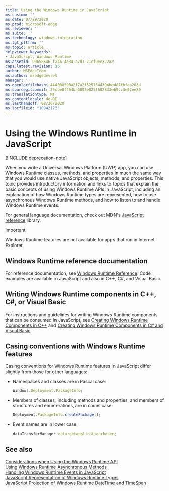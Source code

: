 ```yaml
---
title: Using the Windows Runtime in JavaScript
ms.custom: ''
ms.date: 07/29/2020
ms.prod: microsoft-edge
ms.reviewer: ''
ms.suite: ''
ms.technology: windows-integration
ms.tgt_pltfrm: ''
ms.topic: article
helpviewer_keywords:
- JavaScript, Windows Runtime
ms.assetid: 90658546-f746-4e34-a7d1-71cf9ee322a2
caps.latest.revision: 16
author: MSEdgeTeam
ms.author: msedgedevrel
manager: ''
ms.openlocfilehash: 444008598a2f7a2f5257544304bed87fbfaa203a
ms.sourcegitcommit: 29cbe0f464ba0092e025f502833eb9cc3e02ee89
ms.translationtype: MT
ms.contentlocale: de-DE
ms.lasthandoff: 08/20/2020
ms.locfileid: "10942173"
---
```

# Using the Windows Runtime in JavaScript  

[!INCLUDE [deprecation-note](../includes/legacy-edge-note.md)]  

When you write a Universal Windows Platform \(UWP\) app, you can use Windows Runtime classes, methods, and properties in much the same way that you would use native JavaScript objects, methods, and properties.  This topic provides introductory information and links to topics that explain the basic concepts of using Windows Runtime APIs in JavaScript, including an explanation of how Windows Runtime types are represented, how to use asynchronous Windows Runtime methods, and how to listen to and handle Windows Runtime events.  

For general language documentation, check out MDN's [JavaScript reference][MDNJavascriptReference] library.  

> [!IMPORTANT]
> Windows Runtime features are not available for apps that run in Internet Explorer.  

## Windows Runtime reference documentation  

For reference documentation, see [Windows Runtime Reference][UwpApiIndex].  Code examples are available in JavaScript and also in C++, C#, and Visual Basic.  

## Writing Windows Runtime components in C++, C#, or Visual Basic  

For instructions and guidelines for writing Windows Runtime components that can be consumed in JavaScript, see [Creating Windows Runtime Components in C++][WindowsUwpWinrtCpp] and [Creating Windows Runtime Components in C# and Visual Basic][WindowsUwpWinrtCsharpVb].  

## Casing conventions with Windows Runtime features  

Casing conventions for Windows Runtime features in JavaScript differ slightly from those for other languages:  

*   Namespaces and classes are in Pascal case:  
    
    ```javascript
    Windows.Deployment.PackageInfo;
    ```  
    
*   Members of classes, including methods and properties, and members of structures and enumerations, are in camel case:  
    
    ```javascript
    Deployment.PackageInfo.createPackage();
    ```  
    
*   Event names are in lower case:  
    
    ```javascript
    dataTransferManager.ontargetapplicationchosen;
    ```  

## See also  

[Considerations when Using the Windows Runtime API][WindowsRuntimeConsiderationsApi]  
[Using Windows Runtime Asynchronous Methods][WindowsRuntimeAsynchronousMethods]   
[Handling Windows Runtime Events in JavaScript][WindowsRuntimeEventsJavascript]   
[JavaScript Representation of Windows Runtime Types][WindowsRuntimeJavascriptTypes]   
[JavaScript Projection of Windows Runtime DateTime and TimeSpan][WindowsRuntimeDatetimeTimespan]  

<!-- links  -->  

[WindowsRuntimeConsiderationsApi]: ./considerations-when-using-the-windows-runtime-api.md "Considerations when Using the Windows Runtime API | Microsoft Docs"  
[WindowsRuntimeEventsJavascript]: ./handling-windows-runtime-events-in-javascript.md "Handling Windows Runtime Events in JavaScript | Microsoft Docs"  
[WindowsRuntimeJavascriptTypes]: ./javascript-representation-of-windows-runtime-types.md "JavaScript Representation of Windows Runtime Types | Microsoft Docs"  
[WindowsRuntimeAsynchronousMethods]: ./using-windows-runtime-asynchronous-methods.md "Using Windows Runtime Asynchronous Methods | Microsoft Docs"  
[WindowsRuntimeDatetimeTimespan]: ./windows-runtime-datetime-and-timespan-representations.md "Windows Runtime DateTime and TimeSpan Representations | Microsoft Docs"  

[UwpApiIndex]: /uwp/api/index "Windows UWP Namespaces | Microsoft Docs"  
[WindowsUwpWinrtCpp]: /windows/uwp/winrt-components/creating-windows-runtime-components-in-cpp "Windows Runtime components with C++/CX | Microsoft Docs"  
[WindowsUwpWinrtCsharpVb]: /windows/uwp/winrt-components/creating-windows-runtime-components-in-csharp-and-visual-basic "Windows Runtime components with C# and Visual Basic | Microsoft Docs"  

[MDNJavascriptReference]: https://developer.mozilla.org/docs/Web/JavaScript/Reference "JavaScript reference | MDN"  
